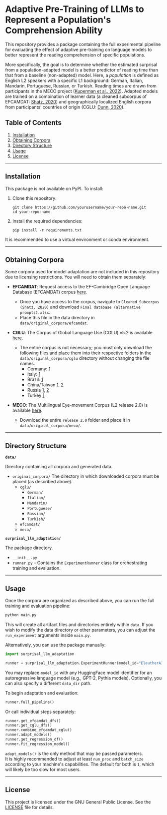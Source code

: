# Adaptive Pre-Training of LLMs to Represent a Population's Comprehension Ability

This repository provides a package containing the full experimental pipeline for evaluating the effect of adaptive pre-training on language models to better represent the reading comprehension of specific populations.

More specifically, the goal is to determine whether the estimated surprisal from a population-adapted model is a better predictor of reading time than that from a baseline (non-adapted) model. Here, a *population* is defined as English L2 speakers with a specific L1 background: German, Italian, Mandarin, Portuguese, Russian, or Turkish. Reading times are drawn from participants in the MECO project ([Kuperman et al., 2022](https://doi.org/10.1017/S0272263121000954)). Adapted models are trained on a combination of learner data (a cleaned subcorpus of EFCAMDAT: [Shatz, 2020](https://doi.org/10.1075/ijlcr.20009.sha)) and geographically localized English corpora from participants’ countries of origin (CGLU: [Dunn, 2020](https://doi.org/10.1007/s10579-020-09489-2)).

## Table of Contents
1. [Installation](#installation)
2. [Obtaining Corpora](#obtaining-corpora)
3. [Directory Structure](#directory-structure)
4. [Usage](#usage)
5. [License](#license)

---

<a name="installation"></a>

## Installation

This package is not available on PyPI. To install:

1. Clone this repository:
   ```
   git clone https://github.com/yourusername/your-repo-name.git
   cd your-repo-name
   ```
2. Install the required dependencies:
   ```
   pip install -r requirements.txt
   ```

It is recommended to use a virtual environment or conda environment.

---

<a name="obtaining-corpora"></a>

## Obtaining Corpora

Some corpora used for model adaptation are not included in this repository due to licensing restrictions. You will need to obtain them separately:

- **EFCAMDAT**: Request access to the EF-Cambridge Open Language Database (EFCAMDAT) corpus [here](https://corpus.mml.cam.ac.uk/efcamdat/).
    - Once you have access to the corpus, navigate to `Cleaned_Subcorpus (Shatz, 2020)` and download `Final database (alternative prompts).xlsx`.
    - Place this file in the data directory in `data/original_corpora/efcamdat`.
- **CGLU**: The Corpus of Global Language Use (CGLU) v5.2 is available [here](https://publicdata.canterbury.ac.nz/Research/Geocorpus/CGLU_v5.2/).
    - The entire corpus is not necessary; you must only download the following files and place them into their respective folders in the `data/original_corpora/cglu` directory without changing the file names.
        - Germany: [1](https://publicdata.canterbury.ac.nz/Research/Geocorpus/CGLU_v5.2/europe_west/Germany/eng/europe_west.Germany.eng.clean.OUT.gz)
        - Italy: [1](https://publicdata.canterbury.ac.nz/Research/Geocorpus/CGLU_v5.2/europe_west/Italy/eng/europe_west.Italy.eng.clean.OUT.gz)
        - Brazil: [1](https://publicdata.canterbury.ac.nz/Research/Geocorpus/CGLU_v5.2/america_brazil/Brazil/eng/america_brazil.Brazil.eng.clean.OUT.gz)
        - China/Taiwan [1](https://publicdata.canterbury.ac.nz/Research/Geocorpus/CGLU_v5.2/asia_east/China/eng/asia_east.China.eng.clean.OUT.gz), [2](https://publicdata.canterbury.ac.nz/Research/Geocorpus/CGLU_v5.2/asia_east/Taiwan/eng/asia_east.Taiwan.eng.clean.OUT.gz)
        - Russia [1](https://publicdata.canterbury.ac.nz/Research/Geocorpus/CGLU_v5.2/europe_russia/Russia/eng/europe_russia.Russia.eng.1.OUT.gz), [2](https://publicdata.canterbury.ac.nz/Research/Geocorpus/CGLU_v5.2/europe_russia/Russia/eng/europe_russia.Russia.eng.2.OUT.gz)
        - Turkey [1](https://publicdata.canterbury.ac.nz/Research/Geocorpus/CGLU_v5.2/middle_east/Turkey/eng/middle_east.Turkey.eng.clean.original.gz)

- **MECO**: The Multilingual Eye-movement Corpus (L2 release 2.0) is available [here](https://osf.io/q9h43/).
    - Download the entire `release 2.0` folder and place it in `data/original_corpora/meco/`.

---

<a name="directory-structure"></a>

## Directory Structure

**`data/`**

Directory containing all corpora and generated data.

- `original_corpora/` The directory in which downloaded corpora must be placed (as described above).
  - `cglu/`
    - `German/`
    - `Italian/`
    - `Mandarin/`
    - `Portuguese/`
    - `Russian/`
    - `Turkish/`
  - `efcamdat/`
  - `meco/`

**`surprisal_llm_adaptation/`**

The package directory.

- `__init__.py`
- `runner.py` – Contains the `ExperimentRunner` class for orchestrating training and evaluation.

---

<a name="usage"></a>

## Usage

Once the corpora are organized as described above, you can run the full training and evaluation pipeline:

```bash
python main.py
```
This will create all artifact files and directories entirely within `data`. If you wish to modify the data directory or other parameters, you can adjust the `run_experiment` arguments inside `main.py`.

Alternatively, you can use the package manually:
```python
import surprisal_llm_adaptation

runner = surprisal_llm_adaptation.ExperimentRunner(model_id="EleutherAI/pythia-1.4b")
```
You may replace `model_id` with any HuggingFace model identifier for an autoregressive language model (e.g., GPT-2, Pythia models).
Optionally, you can also specify a different `data_dir` path.

To begin adaptation and evaluation:

```python
runner.full_pipeline()
```

Or call individual steps separately:

```python
runner.get_efcamdat_dfs()
runner.get_cglu_dfs()
runner.combine_efcamdat_cglu()
runner.adapt_models()
runner.get_regression_df()
runner.fit_regression_model()
```

`adapt_models()` is the only method that may be passed parameters.  
It is highly recommended to adjust at least `num_proc` and `batch_size` according to your machine's capabilities.   The default for both is `1`, which will likely be too slow for most users.

---

<a name="license"></a>

## License

This project is licensed under the GNU General Public License. See the [LICENSE](LICENSE) file for details.
